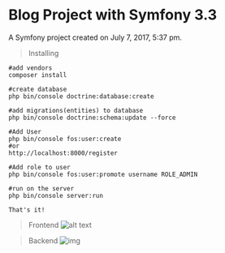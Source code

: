 Blog Project with Symfony 3.3
======

A Symfony project created on July 7, 2017, 5:37 pm.

>Installing
    
    #add vendors
    composer install
       
    #create database
    php bin/console doctrine:database:create
        
    #add migrations(entities) to database
    php bin/console doctrine:schema:update --force
     
    #Add User
    php bin/console fos:user:create
    #or
    http://localhost:8000/register
       
    #Add role to user
    php bin/console fos:user:promote username ROLE_ADMIN
                
    #run on the server
    php bin/console server:run
    
    That's it!
   
   

>Frontend
![alt text](http://i.hizliresim.com/mkk6AY.png)


>Backend
![img](http://i.hizliresim.com/Ddd2gZ.png)
